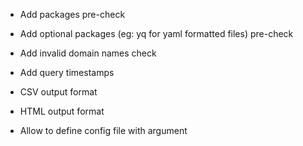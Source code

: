- Add packages pre-check
- Add optional packages (eg: yq for yaml formatted files) pre-check

- Add invalid domain names check

- Add query timestamps

- CSV output format
- HTML output format

- Allow to define config file with argument
